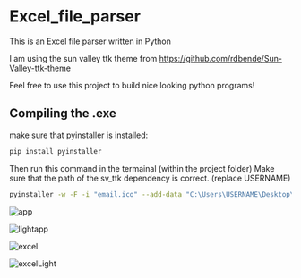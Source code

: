 # Excel_file_parser
This is an Excel file parser written in Python 

I am using the sun valley ttk theme from https://github.com/rdbende/Sun-Valley-ttk-theme

Feel free to use this project to build nice looking python programs!

## Compiling the .exe

make sure that pyinstaller is installed:

```bash
pip install pyinstaller
```

Then run this command in the termainal (within the project folder)
Make sure that the path of the sv_ttk dependency is correct. (replace USERNAME)

```bash
pyinstaller -w -F -i "email.ico" --add-data "C:\Users\USERNAME\Desktop\eft-emails\sv_ttk;sv_ttk" Excel_file_parser.py
```


![app](https://github.com/David-Vermaak/Excel_file_parser/assets/100315563/507bfe09-b3e2-4a38-84ca-71a869ccf60d)

![lightapp](https://github.com/David-Vermaak/Excel_file_parser/assets/100315563/d86920c3-6f79-4dcf-983a-26dfe89a5c80)

![excel](https://github.com/David-Vermaak/Excel_file_parser/assets/100315563/e235b8e4-6475-45fa-83ff-a8a645238cc3)

![excelLight](https://github.com/David-Vermaak/Excel_file_parser/assets/100315563/b0dcb019-b1b9-4a80-97c1-a652d8a3afda)
